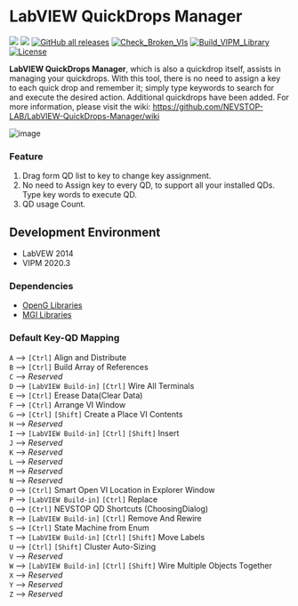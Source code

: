 # LabVIEW QuickDrops Manager

<a href="https://www.vipm.io/package/labview_quickdrops_manager/"> <img src="https://www.vipm.io/package/labview_quickdrops_manager/badge.svg?metric=installs"></a>
<a href="https://www.vipm.io/package/labview_quickdrops_manager/"><img src="https://www.vipm.io/package/labview_quickdrops_manager/badge.svg?metric=stars"></a>
[![GitHub all releases](https://img.shields.io/github/downloads/NEVSTOP-LAB/LabVIEW-QuickDrops-Manager/total)](https://github.com/NEVSTOP-LAB/LabVIEW-QuickDrops-Manager/releases)
[![Check_Broken_VIs](https://github.com/NEVSTOP-LAB/LabVIEW-QuickDrops-Manager/actions/workflows/Check_Broken_VIs.yml/badge.svg)](https://github.com/NEVSTOP-LAB/LabVIEW-QuickDrops-Manager/actions/workflows/Check_Broken_VIs.yml)
[![Build_VIPM_Library](https://github.com/NEVSTOP-LAB/LabVIEW-QuickDrops-Manager/actions/workflows/Build_VIPM_Library.yml/badge.svg)](https://github.com/NEVSTOP-LAB/LabVIEW-QuickDrops-Manager/actions/workflows/Build_VIPM_Library.yml)
[![License](https://img.shields.io/badge/License-Apache_2.0-blue.svg)](https://opensource.org/licenses/Apache-2.0)


**LabVIEW QuickDrops Manager**, which is also a quickdrop itself, assists in managing your quickdrops. With this tool, there is no need to assign a key to each quick drop and remember it; simply type keywords to search for and execute the desired action. Additional quickdrops have been added. For more information, please visit the wiki: https://github.com/NEVSTOP-LAB/LabVIEW-QuickDrops-Manager/wiki

![image](https://user-images.githubusercontent.com/8196752/82533027-11c7b100-9b75-11ea-9739-a7f55656611a.png)

### Feature

1. Drag form QD list to key to change key assignment.
2. No need to Assign key to every QD, to support all your installed QDs. Type key words to execute QD.
3. QD usage Count.

## Development Environment

- LabVEW 2014
- VIPM 2020.3

### Dependencies

- [OpenG Libraries](http://sine.ni.com/nips/cds/view/p/lang/zhs/nid/209027)
- [MGI Libraries](https://www.vipm.io/package/mgi_lib_mgi_library/)

### Default Key-QD Mapping

`A` --> `[Ctrl]` Align and Distribute</br>
`B` --> `[Ctrl]` Build Array of References</br>
`C` --> _Reserved_</br>
`D` --> `[LabVIEW Build-in]` `[Ctrl]` Wire All Terminals</br>
`E` --> `[Ctrl]` Erease Data(Clear Data)</br>
`F` --> `[Ctrl]` Arrange VI Window</br>
`G` --> `[Ctrl]` `[Shift]` Create a Place VI Contents</br>
`H` --> _Reserved_</br>
`I` --> `[LabVIEW Build-in]` `[Ctrl]` `[Shift]` Insert</br>
`J` --> _Reserved_</br>
`K` --> _Reserved_</br>
`L` --> _Reserved_</br>
`M` --> _Reserved_</br>
`N` --> _Reserved_</br>
`O` --> `[Ctrl]` Smart Open VI Location in Explorer Window</br>
`P` --> `[LabVIEW Build-in]` `[Ctrl]` Replace</br>
`Q` --> `[Ctrl]` NEVSTOP QD Shortcuts (ChoosingDialog)</br>
`R` --> `[LabVIEW Build-in]` `[Ctrl]` Remove And Rewire</br>
`S` --> `[Ctrl]` State Machine from Enum</br>
`T` --> `[LabVIEW Build-in]` `[Ctrl]` `[Shift]` Move Labels</br>
`U` -->  `[Ctrl]` `[Shift]` Cluster Auto-Sizing</br>
`V` --> _Reserved_</br>
`W` --> `[LabVIEW Build-in]` `[Ctrl]` `[Shift]` Wire Multiple Objects Together</br>
`X` --> _Reserved_</br>
`Y` --> _Reserved_</br>
`Z` --> _Reserved_</br>
